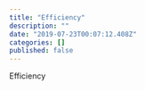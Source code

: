 ```yaml
---
title: "Efficiency"
description: ""
date: "2019-07-23T00:07:12.408Z"
categories: []
published: false
---
```


  

Efficiency
